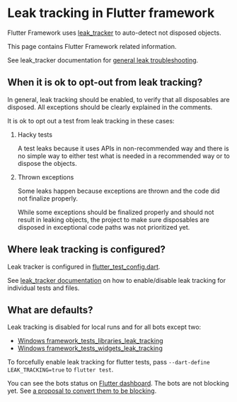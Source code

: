 # Leak tracking in Flutter framework

Flutter Framework uses [leak_tracker](https://github.com/dart-lang/leak_tracker/blob/main/doc/leak_tracking/OVERVIEW.md) to auto-detect not disposed objects.

This page contains Flutter Framework related information.

See leak_tracker documentation for
[general leak troubleshooting](https://github.com/dart-lang/leak_tracker/blob/main/doc/leak_tracking/TROUBLESHOOT.md).

## When it is ok to opt-out from leak tracking?

In general, leak tracking should be enabled, to verify that all
disposables are disposed.
All exceptions should be clearly explained in the comments.

It is ok to opt out a test from leak tracking in these cases:

1. Hacky tests

    A test leaks because it uses APIs in non-recommended way
    and there is no simple way to either test what is needed
    in a recommended way or to dispose the objects.

2. Thrown exceptions

    Some leaks happen because exceptions are thrown and
    the code did not finalize properly.

    While some exceptions should be finalized properly
    and should not result in leaking objects,
    the project to make sure disposables are disposed
    in exceptional code paths was not prioritized yet.

## Where leak tracking is configured?

Leak tracker is configured in [flutter_test_config.dart](https://github.com/flutter/flutter/blob/9441f8f6c806fb0a3b7d058a40b5e59c373e6055/packages/flutter/test/flutter_test_config.dart#L45).

See [leak_tracker documentation](https://github.com/dart-lang/leak_tracker/blob/main/doc/leak_tracking/TROUBLESHOOT.md)
on how to enable/disable leak tracking for individual tests and files.

## What are defaults?

Leak tracking is disabled for local runs and for all bots except two:

- [Windows framework_tests_libraries_leak_tracking](https://github.com/flutter/flutter/blob/9441f8f6c806fb0a3b7d058a40b5e59c373e6055/.ci.yaml#L5553)
- [Windows framework_tests_widgets_leak_tracking](https://github.com/flutter/flutter/blob/9441f8f6c806fb0a3b7d058a40b5e59c373e6055/.ci.yaml#L5640C11-L5640C56)

To forcefully enable leak tracking for flutter tests, pass
`--dart-define LEAK_TRACKING=true` to `flutter test`.

You can see the bots status on [Flutter dashboard](https://flutter-dashboard.appspot.com/#/build).
The bots are not blocking yet.
See [a proposal to convert them to be blocking](http://flutter.dev/go/leak-tracker-make-bots-blocking).
